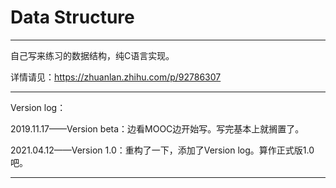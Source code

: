 # Data Structure

---

自己写来练习的数据结构，纯C语言实现。

详情请见：https://zhuanlan.zhihu.com/p/92786307

---

Version log：

2019.11.17——Version beta：边看MOOC边开始写。写完基本上就搁置了。

2021.04.12——Version 1.0：重构了一下，添加了Version log。算作正式版1.0吧。

---

